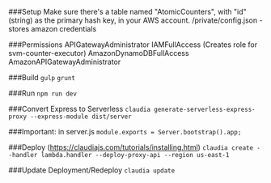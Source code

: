 ###Setup
  Make sure there's a table named "AtomicCounters", with "id" (string) as the primary hash key, in your AWS account.
  /private/config.json - stores amazon credentials

###Permissions
  APIGatewayAdministrator
  IAMFullAccess (Creates role for svm-counter-executor)
  AmazonDynamoDBFullAccess
  AmazonAPIGatewayAdministrator

###Build
  `gulp`
  `grunt`

###Run
  `npm run dev`

###Convert Express to Serverless
  `claudia generate-serverless-express-proxy --express-module dist/server`

###Important: in server.js
  ```module.exports = Server.bootstrap().app;```

###Deploy (https://claudiajs.com/tutorials/installing.html)
  `claudia create --handler lambda.handler --deploy-proxy-api --region us-east-1`

###Update Deployment/Redeploy
  `claudia update`
